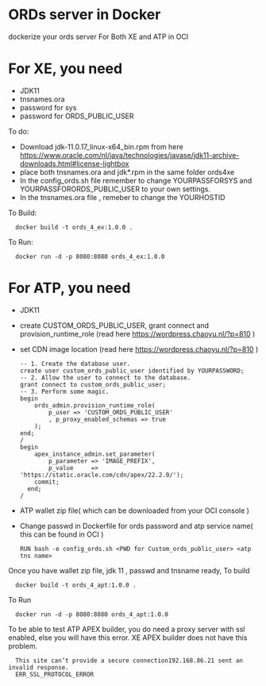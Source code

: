 # ORDs server in Docker
dockerize your ords server For Both XE and ATP in OCI

# For XE, you need 
- JDK11
- tnsnames.ora
- password for sys 
- password for ORDS_PUBLIC_USER

To do:
- Download jdk-11.0.17_linux-x64_bin.rpm from here https://www.oracle.com/nl/java/technologies/javase/jdk11-archive-downloads.html#license-lightbox
- place both tnsnames.ora and jdk*.rpm in the same folder ords4xe
- In the config_ords.sh file remember to change YOURPASSFORSYS and YOURPASSFORORDS_PUBLIC_USER to your own settings.
- In the tnsnames.ora file , remeber to change the YOURHOSTID

To Build:

      docker build -t ords_4_ex:1.0.0 .


To Run:

      docker run -d -p 8080:8080 ords_4_ex:1.0.0


# For ATP, you need 
- JDK11
- create CUSTOM_ORDS_PUBLIC_USER, grant connect and provision_runtime_role (read here https://wordpress.chaoyu.nl/?p=810 )
- set CDN image location  (read here https://wordpress.chaoyu.nl/?p=810 )

      -- 1. Create the database user.
      create user custom_ords_public_user identified by YOURPASSWORD;
      -- 2. Allow the user to connect to the database.
      grant connect to custom_ords_public_user;
      -- 3. Perform some magic.
      begin
          ords_admin.provision_runtime_role(
              p_user => 'CUSTOM_ORDS_PUBLIC_USER'
              , p_proxy_enabled_schemas => true
          );
      end;
      /
      begin 
          apex_instance_admin.set_parameter(
              p_parameter => 'IMAGE_PREFIX',
              p_value     => 'https://static.oracle.com/cdn/apex/22.2.0/');
          commit;
        end;
      /
        
      
- ATP wallet zip file( which can be downloaded from your OCI console )  
- Change passwd in Dockerfile for ords password and atp service name( this can be found in OCI )

      RUN bash -e config_ords.sh <PWD for Custom_ords_public_user> <atp tns name>
      
Once you have wallet zip file, jdk 11 , passwd and tnsname ready, 
To build 

      docker build -t ords_4_apt:1.0.0 .
      
To Run 
      
      docker run -d -p 8080:8080 ords_4_apt:1.0.0
      
To be able to test ATP APEX builder, you do need a proxy server with ssl enabled, else you will have this error. XE APEX builder does not have this problem.

      This site can’t provide a secure connection192.168.86.21 sent an invalid response.
      ERR_SSL_PROTOCOL_ERROR
      
